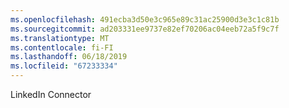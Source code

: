 ```yaml
---
ms.openlocfilehash: 491ecba3d50e3c965e89c31ac25900d3e3c1c81b
ms.sourcegitcommit: ad203331ee9737e82ef70206ac04eeb72a5f9c7f
ms.translationtype: MT
ms.contentlocale: fi-FI
ms.lasthandoff: 06/18/2019
ms.locfileid: "67233334"
---
```

LinkedIn Connector
